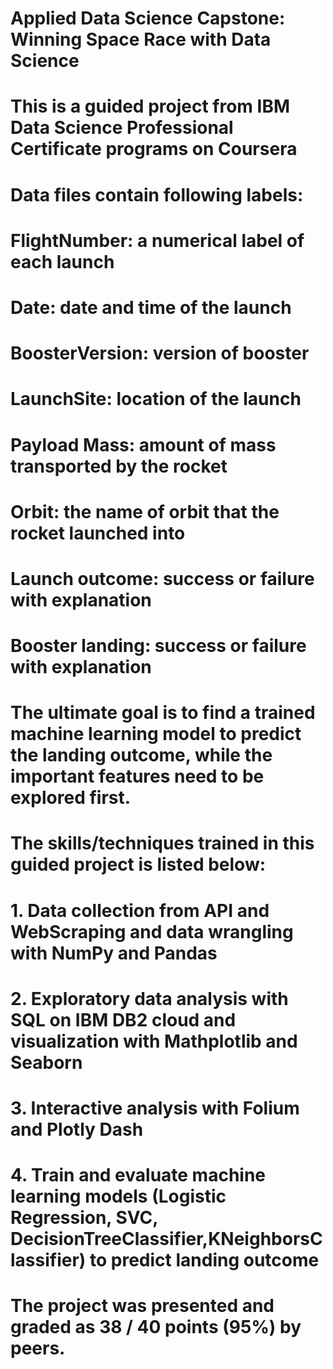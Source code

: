 # Applied Data Science Capstone: Winning Space Race with Data Science
#  This is a guided project from IBM Data Science Professional Certificate programs on Coursera
#
# Data files contain following labels:
#  FlightNumber: a numerical label of each launch
#  Date: date and time of the launch
#  BoosterVersion: version of booster
#  LaunchSite: location of the launch
#  Payload Mass: amount of mass transported by the rocket
#  Orbit: the name of orbit that the rocket launched into
#  Launch outcome: success or failure with explanation
#  Booster landing: success or failure with explanation
# 
# The ultimate goal is to find a trained machine learning model to predict the landing outcome, while the important features need to be explored first.
#
# The skills/techniques trained in this guided project is listed below:
# 1. Data collection from API and WebScraping and data wrangling with NumPy and Pandas
# 2. Exploratory data analysis with SQL on IBM DB2 cloud and visualization with Mathplotlib and Seaborn
# 3. Interactive analysis with Folium and Plotly Dash
# 4. Train and evaluate machine learning models (Logistic Regression, SVC, DecisionTreeClassifier,KNeighborsClassifier) to predict landing outcome
#
# The project was presented and graded as 38 / 40 points (95%) by peers.

